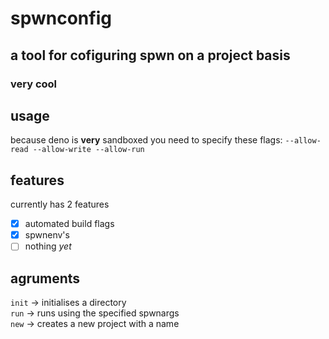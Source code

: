 # spwnconfig
## a tool for cofiguring spwn on a project basis
### very cool

## usage
because deno is **very** sandboxed you need to specify these flags: `--allow-read --allow-write --allow-run`

## features
currently has 2 features <br>
- [x] automated build flags <br>
- [x] spwnenv's <br>
- [ ] nothing *yet* <br>

## agruments
`init` -> initialises a directory <br>
`run` -> runs using the specified spwnargs <br>
`new` -> creates a new project with a name
